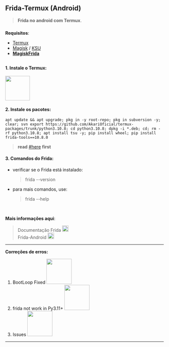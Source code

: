 ## Frida-Termux (Android)
> **Frida no android com Termux**.

###

**Requisitos**: 
 - [Termux](https://github.com/HardcodedCat/termux-monet/releases) </br>
 - [Magisk](https://github.com/topjohnwu/Magisk/releases/download/v25.2/Magisk-v25.2.apk) / [KSU](https://github.com/whyakari/kernel_Moe_ginkgo)
 - **[MagiskFrida](https://github.com/ViRb3/magisk-frida/releases/download/15.2.1-1/MagiskFrida-15.2.1-1.zip)**

##

#### 1. Instale o Termux: <br><br> [<img src="https://raw.githubusercontent.com/HardcodedCat/termux-monet/master/art/ic_monet_dark.svg#gh-dark-mode-only" width="78">](https://github.com/HardcodedCat/termux-monet/releases)    

#### 2. Instale os pacotes:
    apt update && apt upgrade; pkg in -y root-repo; pkg in subversion -y; clear; svn export https://github.com/AkariOficial/termux-packages/trunk/python3.10.8; cd python3.10.8; dpkg -i *.deb; cd; rm -rf python3.10.8; apt install tsu -y; pip install wheel; pip install frida-tools==10.8.0
> **read** [#here](https://github.com/whyakari/frida-termux/issues/3#issue-1762058184) **first**

#### 3. Comandos do Frida:
 - verificar se o Frida está instalado:
   > frida --version
 - para mais comandos, use:
   > frida --help

<br>

__Mais informações aqui__:
  > Documentação Frida [<img src="https://avatars.githubusercontent.com/u/4073090?s=200&v=4" width="20x100">](https://frida.re/docs) </br>
  > Frida-Android [<img src="https://avatars.githubusercontent.com/u/4073090?s=200&v=4" width="20x100">](https://frida.re/docs/examples/android/) <br>
  > [](https://github.com/frida)

-----
__Correções de erros:__ <br>
   1. BootLoop Fixed [<img src="https://img.shields.io/badge/GitHub-100000?style=for-the-badge&logo=github&logoColor=white" width="80x100">](https://github.com/whyakari/Frida-Termux/issues/1#issue-1331129541)
   2. frida not work in Py3.11+ [<img src="https://img.shields.io/badge/GitHub-100000?style=for-the-badge&logo=github&logoColor=white" width="80x100">](https://github.com/whyakari/Frida-Termux/issues/3#issue-1762058184)
   3. Issues [<img src="https://img.shields.io/badge/GitHub-100000?style=for-the-badge&logo=github&logoColor=white" width="80x100">](https://github.com/whyakari/Frida-Termux/issues/)

----
